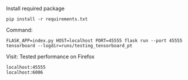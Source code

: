 Install required package
```
pip install -r requirements.txt
```

Command:
```
FLASK_APP=index.py HOST=localhost PORT=45555 flask run --port 45555
tensorboard --logdir=runs/testing_tensorboard_pt
```

Visit:
Tested performance on Firefox
```
localhost:45555
localhost:6006
```
